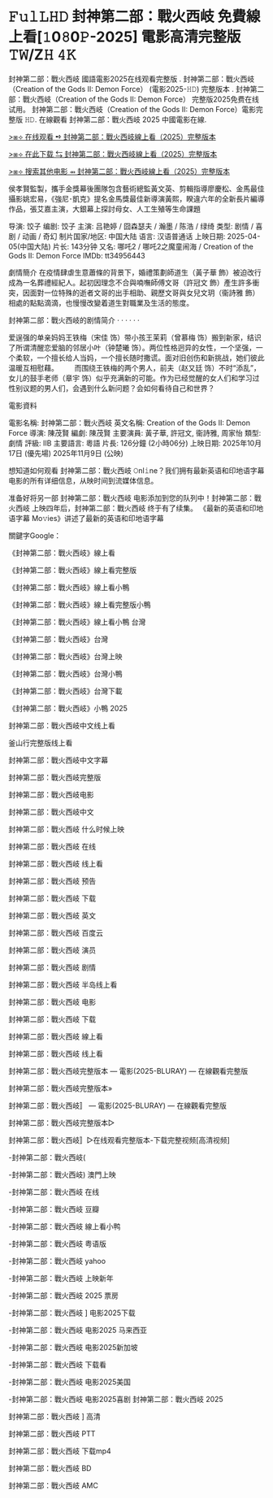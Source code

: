 # 𝙵𝚞𝚕𝙻𝙷𝙳 封神第二部：戰火西岐 免費線上看[𝟷0𝟾0𝙿-2025] 電影高清完整版𝚃𝚆/Z𝙷 𝟺𝙺

封神第二部：戰火西岐 國語電影2025在线观看完整版 . 封神第二部：戰火西岐（Creation of the Gods II: Demon Force） (電影2025-𝙷𝙳) 完整版本 . 封神第二部：戰火西岐（Creation of the Gods II: Demon Force） 完整版2025免费在线试用。 封神第二部：戰火西岐（Creation of the Gods II: Demon Force）電影完整版 𝙷𝙳. 在線觀看 封神第二部：戰火西岐 2025 中國電影在線.

[>⧆⟢ 在线观看 ➺ 封神第二部：戰火西岐線上看（2025）完整版本](https://qimovies.com/zh/movie/1155281)

[>⧆⟢ 在此下载 ⇆ 封神第二部：戰火西岐線上看（2025）完整版本](https://qimovies.com/zh/movie/1155281)

[>⧆⟢ 搜索其他电影 ⇴ 封神第二部：戰火西岐線上看（2025）完整版本](https://qimovies.com/zh/movie/1155281)

侯孝賢監製，攜手金獎幕後團隊包含藝術總監黃文英、剪輯指導廖慶松、金馬最佳攝影姚宏易，《強尼･凱克》提名金馬獎最佳新導演黃熙，睽違六年的全新長片編導作品，張艾嘉主演，大銀幕上探討母女、人工生殖等生命課題

导演: 饺子 编剧: 饺子 主演: 吕艳婷 / 囧森瑟夫 / 瀚墨 / 陈浩 / 绿绮 类型: 剧情 / 喜剧 / 动画 / 奇幻 制片国家/地区: 中国大陆 语言: 汉语普通话 上映日期: 2025-04-05(中国大陆) 片长: 143分钟 又名: 哪吒2 / 哪吒2之魔童闹海 / Creation of the Gods II: Demon Force IMDb: tt34956443

劇情簡介 在疫情肆虐生意蕭條的背景下，婚禮策劃師道生（黃子華 飾）被迫改行成為一名葬禮經紀人。起初因理念不合與喃嘸師傅文哥（許冠文 飾）產生許多衝突，因面對一位特殊的逝者文哥的出手相助、親歷文哥與女兒文玥（衞詩雅 飾）相處的點點滴滴，也慢慢改變着道生對職業及生活的態度。

封神第二部：戰火西岐的剧情简介 · · · · · ·

爱逞强的单亲妈妈王铁梅（宋佳 饰）带小孩王茉莉（曾慕梅 饰）搬到新家，结识了所谓清醒恋爱脑的邻居小叶（钟楚曦 饰）。两位性格迥异的女性，一个坚强，一个柔软，一个擅长给人当妈，一个擅长随时撒谎。面对旧创伤和新挑战，她们彼此温暖互相慰藉。 　　而围绕王铁梅的两个男人，前夫（赵又廷 饰）不时“添乱”，女儿的鼓手老师（章宇 饰）似乎充满新的可能。作为已经觉醒的女人们和学习过性别议题的男人们，会遇到什么新问题？会如何看待自己和世界？

電影資料

電影名稱: 封神第二部：戰火西岐 英文名稱: Creation of the Gods II: Demon Force 導演: 陳茂賢 編劇: 陳茂賢 主要演員: 黃子華, 許冠文, 衞詩雅, 周家怡 類型: 劇情 評級: IIB 主要語言: 粵語 片長: 126分鐘 (2小時06分) 上映日期: 2025年10月17日 (優先場) 2025年11月9日 (公映)

想知道如何观看 封神第二部：戰火西岐 𝙾nl𝚒ne？我们拥有最新英语和印地语字幕电影的所有详细信息，从映时间到流媒体信息。

准备好将另一部 封神第二部：戰火西岐 电影添加到您的队列中！封神第二部：戰火西岐 上映四年后，封神第二部：戰火西岐 终于有了续集。 《最新的英语和印地语字幕 Mo𝚟ies》讲述了最新的英语和印地语字幕

關鍵字Google：

《封神第二部：戰火西岐》線上看

《封神第二部：戰火西岐》線上看完整版

《封神第二部：戰火西岐》線上看小鴨

《封神第二部：戰火西岐》線上看完整版小鴨

《封神第二部：戰火西岐》線上看小鴨 台灣

《封神第二部：戰火西岐》台灣

《封神第二部：戰火西岐》台灣上映

《封神第二部：戰火西岐》台灣小鴨

《封神第二部：戰火西岐》台灣下載

《封神第二部：戰火西岐》小鴨 2025

封神第二部：戰火西岐中文线上看

釜山行完整版线上看

封神第二部：戰火西岐中文字幕

封神第二部：戰火西岐完整版

封神第二部：戰火西岐电影

封神第二部：戰火西岐中文

封神第二部：戰火西岐 什么时候上映

封神第二部：戰火西岐 在线

封神第二部：戰火西岐 线上看

封神第二部：戰火西岐 预告

封神第二部：戰火西岐 下载

封神第二部：戰火西岐 英文

封神第二部：戰火西岐 百度云

封神第二部：戰火西岐 演员

封神第二部：戰火西岐 剧情

封神第二部：戰火西岐 半岛线上看

封神第二部：戰火西岐 电影

封神第二部：戰火西岐 下载

封神第二部：戰火西岐 線上看

封神第二部：戰火西岐 线上看

封神第二部：戰火西岐完整版本 — 電影(2025-BLURAY) — 在線觀看完整版

封神第二部：戰火西岐完整版本»

封神第二部：戰火西岐〛 — 電影(2025-BLURAY) — 在線觀看完整版

封神第二部：戰火西岐完整版本▷

封神第二部：戰火西岐〛▷在线观看完整版本-下载完整视频[高清视频]

-封神第二部：戰火西岐(

-封神第二部：戰火西岐) 澳門上映

-封神第二部：戰火西岐 在线

-封神第二部：戰火西岐 豆瓣

-封神第二部：戰火西岐 線上看小鸭

-封神第二部：戰火西岐 粤语版

-封神第二部：戰火西岐 yahoo

-封神第二部：戰火西岐 上映新年

-封神第二部：戰火西岐 2025 票房

-封神第二部：戰火西岐 ] 电影2025下载

-封神第二部：戰火西岐 电影2025 马来西亚

-封神第二部：戰火西岐 电影2025新加坡

-封神第二部：戰火西岐 下载看

-封神第二部：戰火西岐 电影2025美国

-封神第二部：戰火西岐 电影2025喜剧 封神第二部：戰火西岐 2025

封神第二部：戰火西岐 ] 高清

封神第二部：戰火西岐 PTT

封神第二部：戰火西岐 下载mp4

封神第二部：戰火西岐 BD

封神第二部：戰火西岐 AMC
